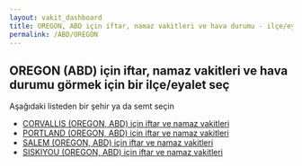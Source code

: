 ```yaml
---
layout: vakit_dashboard
title: OREGON, ABD için iftar, namaz vakitleri ve hava durumu - ilçe/eyalet seç
permalink: /ABD/OREGON
---
```


## OREGON (ABD) için iftar, namaz vakitleri ve hava durumu  görmek için bir ilçe/eyalet seç

Aşağıdaki listeden bir şehir ya da semt seçin

* [CORVALLIS (OREGON, ABD) için iftar ve namaz vakitleri](/ABD/OREGON/CORVALLIS)
* [PORTLAND (OREGON, ABD) için iftar ve namaz vakitleri](/ABD/OREGON/PORTLAND)
* [SALEM (OREGON, ABD) için iftar ve namaz vakitleri](/ABD/OREGON/SALEM)
* [SISKIYOU (OREGON, ABD) için iftar ve namaz vakitleri](/ABD/OREGON/SISKIYOU)

<script type="text/javascript">
  var GLOBAL_COUNTRY = 'ABD';
  var GLOBAL_CITY = 'OREGON';
  var GLOBAL_STATE = 'OREGON';
</script>
